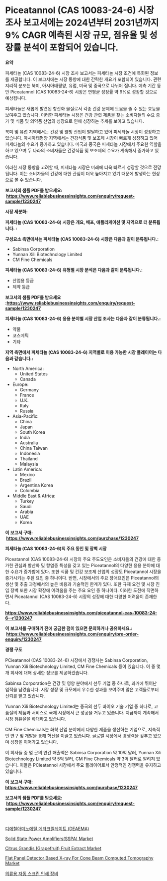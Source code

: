<p><h1>Piceatannol (CAS 10083-24-6) 시장 조사 보고서에는 2024년부터 2031년까지 9% CAGR 예측된 시장 규모, 점유율 및 성장률 분석이 포함되어 있습니다.</h1></p><p><strong>요약</strong></p>
<p><p>피세타놀 (CAS 10083-24-6) 시장 조사 보고서는 피세타놀 시장 조건에 특화된 정보를 제공합니다. 이 보고서에는 시장 동향에 대한 간략한 개요가 포함되어 있습니다. 관련 지리적 분포는 북미, 아시아태평양, 유럽, 미국 및 중국으로 나뉘어 집니다. 예측 기간 동안 Piceatannol (CAS 10083-24-6) 시장은 연평균 성장률 약 9%로 성장할 것으로 예상됩니다.</p><p>피세타놀은 새롭게 발견된 항산화 물질로서 각종 건강 문제에 도움을 줄 수 있는 효능을 보여주고 있습니다. 이러한 피세타놀 시장은 건강 관련 제품을 찾는 소비자들의 수요 증가 및 식품 및 의약품 산업의 성장으로 인해 성장하는 추세를 보이고 있습니다.</p><p>북미 및 유럽 지역에서는 건강 및 웰빙 산업이 발달하고 있어 피세타놀 시장이 성장하고 있습니다. 아시아태평양 지역에서는 건강식품 및 보조제 시장이 빠르게 성장하고 있어 피세타놀의 수요가 증가하고 있습니다. 미국과 중국은 피세타놀 시장에서 주요한 역할을 하고 있으며 두 나라의 소비자들은 건강식품 및 보조제의 수요가 계속해서 증가하고 있습니다.</p><p>이러한 시장 동향을 고려할 때, 피세타놀 시장은 미래에 더욱 빠르게 성장할 것으로 전망됩니다. 이는 소비자들의 건강에 대한 관심이 더욱 높아지고 있기 때문에 발생하는 현상으로 볼 수 있습니다.</p></p>
<p><strong>보고서의 샘플 PDF를 받으세요: &nbsp;<a href="https://www.reliablebusinessinsights.com/enquiry/request-sample/1230247">https://www.reliablebusinessinsights.com/enquiry/request-sample/1230247</a></strong></p>
<p><strong>시장 세분화:</strong></p>
<p><strong> 피세타놀 (CAS 10083-24-6) 시장은 개요, 배포, 애플리케이션 및 지역으로 더 분류됩니다. :</strong></p>
<p><strong>구성요소 측면에서는 피세타놀 (CAS 10083-24-6) 시장은 다음과 같이 분류됩니다.:</strong></p>
<p><ul><li>Sabinsa Corporation</li><li>Yunnan Xili Biotechnology Limited</li><li>CM Fine Chemicals</li></ul></p>
<p><strong> 피세타놀 (CAS 10083-24-6) 유형별 시장 분석은 다음과 같이 분류됩니다.:</strong></p>
<p><ul><li>산업용 등급</li><li>제약 등급</li></ul></p>
<p><strong>보고서의 샘플 PDF를 받으세요 :<a href="https://www.reliablebusinessinsights.com/enquiry/request-sample/1230247">https://www.reliablebusinessinsights.com/enquiry/request-sample/1230247</a></strong></p>
<p><strong> 피세타놀 (CAS 10083-24-6) 응용 분야별 시장 산업 조사는 다음과 같이 분류됩니다.:</strong></p>
<p><ul><li>약물</li><li>코스메틱</li><li>기타</li></ul></p>
<p><strong>지역 측면에서 피세타놀 (CAS 10083-24-6) 지역별로 이용 가능한 시장 플레이어는 다음과 같습니다.:</strong></p>
<p><ul>
    <li>
        North America:
        <ul>
            <li>United States</li>
            <li>Canada</li>
        </ul>
    </li>
    <li>
        Europe:
        <ul>
            <li>Germany</li>
            <li>France</li>
            <li>U.K.</li>
            <li>Italy</li>
            <li>Russia</li>
        </ul>
    </li>
    <li>
        Asia-Pacific:
        <ul>
            <li>China</li>
            <li>Japan</li>
            <li>South Korea</li>
            <li>India</li>
            <li>Australia</li>
            <li>China Taiwan</li>
            <li>Indonesia</li>
            <li>Thailand</li>
            <li>Malaysia</li>
        </ul>
    </li>
    <li>
        Latin America:
        <ul>
            <li>Mexico</li>
            <li>Brazil</li>
            <li>Argentina Korea</li>
            <li>Colombia</li>
        </ul>
    </li>
    <li>
        Middle East & Africa:
        <ul>
            <li>Turkey</li>
            <li>Saudi</li>
            <li>Arabia</li>
            <li>UAE</li>
            <li>Korea</li>
        </ul>
    </li>
    </ul></p>
<p><strong>이 보고서 구매: &nbsp;<a href="https://www.reliablebusinessinsights.com/purchase/1230247">https://www.reliablebusinessinsights.com/purchase/1230247</a></strong></p>
<p><strong>피세타놀 (CAS 10083-24-6)의 주요 동인 및 장벽 시장</strong></p>
<p><p>Piceatannol (CAS 10083-24-6) 시장의 주요 주도요인은 소비자들의 건강에 대한 증가한 관심과 항산화 및 항염증 특성을 갖고 있는 Piceatannol의 다양한 응용 분야에 대한 수요가 증가함에 있다. 또한 식품 및 건강 보조제 산업의 성장도 Piceatannol 시장을 증가시키는 주된 요인 중 하나이다. 반면, 시장에서의 주요 장애요인은 Piceatannol의 생산 및 추출 과정에서의 높은 비용과 기술적인 한계가 있다. 또한 규제 요건 및 시장 진입 장벽 또한 시장 확장에 어려움을 주는 주요 요인 중 하나이다. 이러한 도전에 직면하면서 Piceatannol (CAS 10083-24-6) 시장의 성장에 대한 다양한 어려움이 존재한다.</p></p>
<p><strong><a href="https://www.reliablebusinessinsights.com/piceatannol-cas-10083-24-6--r1230247">https://www.reliablebusinessinsights.com/piceatannol-cas-10083-24-6--r1230247</a></strong></p>
<p><strong>이 보고서를 구매하기 전에 궁금한 점이 있으면 문의하거나 공유하세요.: &nbsp;<a href="https://www.reliablebusinessinsights.com/enquiry/pre-order-enquiry/1230247">https://www.reliablebusinessinsights.com/enquiry/pre-order-enquiry/1230247</a></strong></p>
<p><strong>경쟁 구도</strong></p>
<p><p>PCieatannol (CAS 10083-24-6) 시장에서 경쟁사는 Sabinsa Corporation, Yunnan Xili Biotechnology Limited, CM Fine Chemicals 등이 있습니다. 이 중 몇 개 회사에 대해 상세한 정보를 제공하겠습니다.</p><p>Sabinsa Corporation은 건강 및 영양 분야에서 선두 기업 중 하나로, 과거에 뛰어난 업적을 남겼습니다. 시장 성장 및 규모에서 우수한 성과를 보여주며 많은 고객들로부터 신뢰를 받고 있습니다.</p><p>Yunnan Xili Biotechnology Limited는 중국의 선두 바이오 기술 기업 중 하나로, 고품질의 제품과 서비스로 국제 시장에서 큰 성공을 거두고 있습니다. 지금까지 계속해서 시장 점유율을 확대하고 있습니다.</p><p>CM Fine Chemicals는 화학 산업 분야에서 다양한 제품을 생산하는 기업으로, 지속적인 연구 및 개발을 통해 혁신을 이끌고 있습니다. 글로벌 시장에서 경쟁력을 갖추고 있으며 성장을 이어가고 있습니다.</p><p>이 회사들 중 몇 곳의 연간 매출액은 Sabinsa Corporation 약 10억 달러, Yunnan Xili Biotechnology Limited 약 5억 달러, CM Fine Chemicals 약 3억 달러로 알려져 있습니다. 이들은 PCieatannol 시장에서 주요 플레이어로서 안정적인 경쟁력을 유지하고 있습니다.</p></p>
<p><strong>이 보고서 구매: &nbsp; <a href="https://www.reliablebusinessinsights.com/purchase/1230247">https://www.reliablebusinessinsights.com/purchase/1230247</a></strong></p>
<p><strong>보고서의 샘플 PDF를 받으세요: &nbsp;<a href="https://www.reliablebusinessinsights.com/enquiry/request-sample/1230247">https://www.reliablebusinessinsights.com/enquiry/request-sample/1230247</a></strong><strong></strong></p>
<p>&nbsp;</p>
<p><p><a href="https://github.com/WilburKihn5676/Market-Research-Report-List-2/blob/main/449265297833.md">디에칠아미노에틸 메타크릴레이트 (DEAEMA)</a></p><p><a href="https://issuu.com/reportprime-2/docs/solid-state-power-amplifierssspa-market-size-2030.">Solid State Power Amplifiers(SSPA) Market</a></p><p><a href="https://github.com/LibbySpencer2018/Market-Research-Report-List-1/blob/main/citrus-grandis-grapefruit-fruit-extract-market.md">Citrus Grandis (Grapefruit) Fruit Extract Market</a></p><p><a href="https://github.com/ashman753/Market-Research-Report-List-1/blob/main/flat-panel-detector-based-x-ray-for-cone-beam-computed-tomography-market.md">Flat Panel Detector Based X-ray For Cone Beam Computed Tomography Market</a></p><p><a href="https://medium.com/@howaoole34545/%EC%9D%98%EB%A5%98-%EC%8B%9C%EC%9E%A5-%EC%A1%B0%EC%82%AC-%EB%B3%B4%EA%B3%A0%EC%84%9C%EB%A5%BC-%EC%9C%84%ED%95%9C-%EC%9E%90%EB%8F%99-%ED%99%94%EB%A9%B4-%EC%9D%B8%EC%87%84-%EC%9E%A5%EB%B9%84-%EA%B7%B8-%EC%97%AD%EC%82%AC-%EB%B0%8F-2024%EB%85%84%EB%B6%80%ED%84%B0-2031%EB%85%84%EA%B9%8C%EC%A7%80%EC%9D%98-%EC%98%88%EC%B8%A1-6cc051ec9748">의류용 자동 스크린 인쇄 장비</a></p></p>